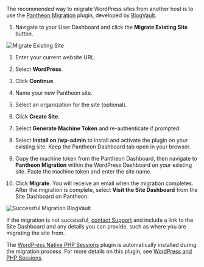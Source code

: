 The recommended way to migrate WordPress sites from another host is to use the [Pantheon Migration](https://wordpress.org/plugins/bv-pantheon-migration/) plugin, developed by [BlogVault](https://blogvault.net/).

<Accordion title="Watch: Guided WordPress Migrations" id="wp-video" icon="facetime-video">

<Youtube src="ksg1XkH1da8" title="Guided WordPress Migrations" />

</Accordion>

1. Navigate to your User Dashboard and click the **Migrate Existing Site** button.

  ![Migrate Existing Site](../images/dashboard/migrate-existing-site.png)

1. Enter your current website URL.

1. Select **WordPress**.

1. Click **Continue**.

1. Name your new Pantheon site.

1. Select an organization for the site (optional).

1. Click **Create Site**.

1. Select **Generate Machine Token** and re-authenticate if prompted.

1. Select **Install on /wp-admin** to install and activate the plugin on your existing site. Keep the Pantheon Dashboard tab open in your browser.

1. Copy the machine token from the Pantheon Dashboard, then navigate to **Pantheon Migration** within the WordPress Dashboard on your existing site. Paste the machine token and enter the site name.

1. Click **Migrate**. You will receive an email when the migration completes. After the migration is complete, select **Visit the Site Dashboard** from the Site Dashboard on Pantheon:

 ![Successful Migration BlogVault](../images/dashboard/successful-site-migration-complete-blogvault.png)

If the migration is not successful, [contact Support](/guides/support/contact-support/) and include a link to the Site Dashboard and any details you can provide, such as where you are migrating the site from.

<Alert title="Note" type="info">

The [WordPress Native PHP Sessions](https://wordpress.org/plugins/wp-native-php-sessions) plugin is automatically installed during the migration process. For more details on this plugin, see [WordPress and PHP Sessions](/wordpress-sessions).

</Alert>
